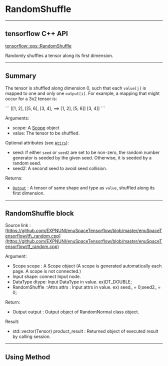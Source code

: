 # RandomShuffle

---

## tensorflow C++ API

[tensorflow::ops::RandomShuffle](https://www.tensorflow.org/api_docs/cc/class/tensorflow/ops/random-shuffle)

Randomly shuffles a tensor along its first dimension.

---

## Summary

The tensor is shuffled along dimension 0, such that each `value[j]` is mapped to one and only one `output[i]`. For example, a mapping that might occur for a 3x2 tensor is:

\`\`\` \[\[1, 2\], \[\[5, 6\], \[3, 4\], ==&gt; \[1, 2\], \[5, 6\]\] \[3, 4\]\] \`\`\`

Arguments:

* scope: A [Scope](https://www.tensorflow.org/api_docs/cc/class/tensorflow/scope.html#classtensorflow_1_1_scope) object
* value: The tensor to be shuffled.

Optional attributes \(see [`Attrs`](https://www.tensorflow.org/api_docs/cc/struct/tensorflow/ops/random-shuffle/attrs.html#structtensorflow_1_1ops_1_1_random_shuffle_1_1_attrs)\):

* seed: If either `seed` or `seed2` are set to be non-zero, the random number generator is seeded by the given seed. Otherwise, it is seeded by a random seed.
* seed2: A second seed to avoid seed collision.

Returns:

* [`Output`](https://www.tensorflow.org/api_docs/cc/class/tensorflow/output.html#classtensorflow_1_1_output)
  : A tensor of same shape and type as `value`, shuffled along its first dimension.

---

## RandomShuffle block

Source link : [https://github.com/EXPNUNI/enuSpaceTensorflow/blob/master/enuSpaceTensorflow/tf\_random.cpp](https://github.com/EXPNUNI/enuSpaceTensorflow/blob/master/enuSpaceTensorflow/tf_random.cpp)

Argument:

* Scope scope : A Scope object \(A scope is generated automatically each page. A scope is not connected.\)
* Input shape: connect  Input node.
* DataType dtype: Input DataType in value. ex\)DT\_DOUBLE;
* RandomShuffle ::Attrs attrs : Input attrs in value. ex\) seed\_ = 0;seed2\_ = 0;

Return:

* Output output : Output object of RandomNormal class object.

Result:

* std::vector\(Tensor\) product\_result : Returned object of executed result by calling session.

---

## Using Method



